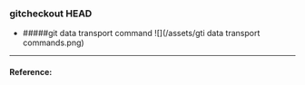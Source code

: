 ### gitcheckout HEAD

* #####git data transport command
![](/assets/gti data transport commands.png)






----
#### Reference:
